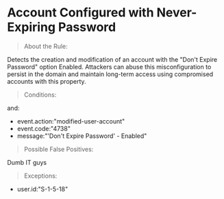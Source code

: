 # Account Configured with Never-Expiring Password


>About the Rule:

Detects the creation and modification of an account with the "Don't Expire Password" option Enabled. Attackers can abuse this misconfiguration to persist in the domain and maintain long-term access using compromised accounts with this property.
 

>Conditions:

and:

- event.action:"modified-user-account"
- event.code:"4738"
- message:"'Don't Expire Password' - Enabled"
 


>Possible False Positives:

Dumb IT guys


>Exceptions:

- user.id:"S-1-5-18"
